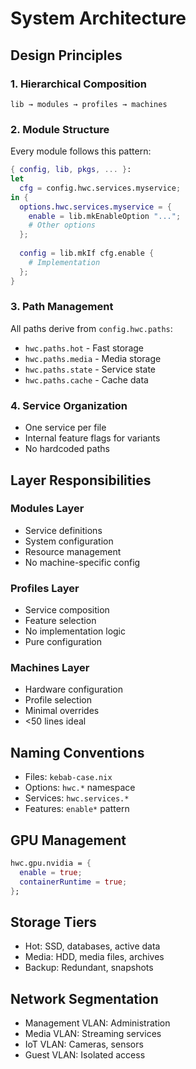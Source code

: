# System Architecture

## Design Principles

### 1. Hierarchical Composition
```
lib → modules → profiles → machines
```

### 2. Module Structure
Every module follows this pattern:
```nix
{ config, lib, pkgs, ... }:
let
  cfg = config.hwc.services.myservice;
in {
  options.hwc.services.myservice = {
    enable = lib.mkEnableOption "...";
    # Other options
  };
  
  config = lib.mkIf cfg.enable {
    # Implementation
  };
}
```

### 3. Path Management
All paths derive from `config.hwc.paths`:
- `hwc.paths.hot` - Fast storage
- `hwc.paths.media` - Media storage
- `hwc.paths.state` - Service state
- `hwc.paths.cache` - Cache data

### 4. Service Organization
- One service per file
- Internal feature flags for variants
- No hardcoded paths

## Layer Responsibilities

### Modules Layer
- Service definitions
- System configuration
- Resource management
- No machine-specific config

### Profiles Layer
- Service composition
- Feature selection
- No implementation logic
- Pure configuration

### Machines Layer
- Hardware configuration
- Profile selection
- Minimal overrides
- <50 lines ideal

## Naming Conventions
- Files: `kebab-case.nix`
- Options: `hwc.*` namespace
- Services: `hwc.services.*`
- Features: `enable*` pattern

## GPU Management
```nix
hwc.gpu.nvidia = {
  enable = true;
  containerRuntime = true;
};
```

## Storage Tiers
- Hot: SSD, databases, active data
- Media: HDD, media files, archives
- Backup: Redundant, snapshots

## Network Segmentation
- Management VLAN: Administration
- Media VLAN: Streaming services
- IoT VLAN: Cameras, sensors
- Guest VLAN: Isolated access
